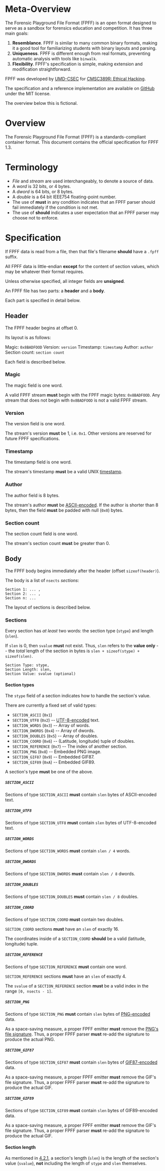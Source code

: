 # Meta-Overview

The Forensic Playground File Format (FPFF) is an open format designed to serve as a sandbox for forensics education and competition. It has three main goals:

1. **Resemblance**. FPFF is similar to many common binary formats, making it a good tool
for familiarizing students with binary layouts and parsing.
2. **Uniqueness**. FPFF is different enough from real formats, preventing automatic analysis with
tools like `binwalk`.
3. **Flexibility**. FPFF's specification is simple, making extension and
modification straightforward.

FPFF was developed by [UMD-CSEC](http://csec.umd.edu) for [CMSC389R: Ethical Hacking](https://github.com/UMD-CS-STICs/389Rfall19).

The specification and a reference implementation are available on [GitHub](https://github.com/UMD-CSEC/fpff) under the MIT license.

The overview below this is fictional.

# Overview

The Forensic Playground File Format (FPFF) is a standards-compliant container format. This document contains the official specification for FPFF 1.3.


# Terminology

* *File* and *stream* are used interchangeably, to denote a source of data.
* A *word* is 32 bits, or 4 bytes.
* A *dword* is 64 bits, or 8 bytes.
* A *double* is a 64 bit IEEE754 floating-point number.
* The use of **must** in any condition indicates that an FPFF parser should fail immediately if the condition is not met.
* The use of **should** indicates a user expectation that an FPFF parser may choose not to enforce.

# Specification

If FPFF data is read from a file, then that file's filename **should** have a `.fpff` suffix.

All FPFF data is little-endian **except** for the content of section values, which may be whatever their format requires.

Unless otherwise specified, all integer fields are **unsigned**.

An FPFF file has two parts: a **header** and a **body**.

Each part is specified in detail below.


## Header

The FPFF header begins at offset 0.

Its layout is as follows:

Magic:          `0x8BADFOOD`
Version:        `version`
Timestamp:      `timestamp`
Author:         `author`
Section count:  `section count`

Each field is described below.

### Magic

The magic field is one word.

A valid FPFF stream **must** begin with the FPFF magic bytes: `0x8BADFOOD`. Any stream that
does not begin with `0x8BADFOOD` is not a valid FPFF stream.

### Version

The version field is one word.

The stream's version **must** be 1, i.e. `0x1`. Other versions are reserved for future FPFF
specifications.

### Timestamp

The timestamp field is one word.

The stream's timestamp **must** be a valid UNIX [timestamp](https://en.wikipedia.org/wiki/Unix_time).


### Author

The author field is 8 bytes.

The stream's author **must** be [ASCII-encoded](https://en.wikipedia.org/wiki/ASCII). If the author is shorter than 8 bytes,
then the field **must** be padded with null (`0x0`) bytes.


### Section count

The section count field is one word.

The stream's section count **must** be greater than 0.

## Body

The FPFF body begins immediately after the header (offset `sizeof(header)`).

The body is a list of `nsects` *sections*:

```
Section 1: ... ,
Section 2: ... ,
Section n: ...
```


The layout of sections is described below.

### Sections

Every section has *at least* two words: the section type (`stype`) and length (`slen`).

If `slen` is 0, then `svalue` **must** not exist. Thus, `slen` refers to the **value only** --
the *total* length of the section in bytes is `slen + sizeof(stype) + sizeof(slen)`.

```
Section Type: stype,
Section Length: slen,
Section Value: svalue (optional)
```

#### Section types

The `stype` field of a section indicates how to handle the section's value.

There are currently a fixed set of valid types:

* `SECTION_ASCII` (`0x1`)
* `SECTION_UTF8` (`0x2`) -- [UTF-8-encoded](https://en.wikipedia.org/wiki/UTF-8) text.
* `SECTION_WORDS` (`0x3`) -- Array of words.
* `SECTION_DWORDS` (`0x4`) -- Array of dwords.
* `SECTION_DOUBLES` (`0x5`) -- Array of doubles.
* `SECTION_COORD` (`0x6`) -- (Latitude, longitude) tuple of doubles.
* `SECTION_REFERENCE` (`0x7`) -- The index of another section.
* `SECTION_PNG` (`0x8`) -- Embedded PNG image.
* `SECTION_GIF87` (`0x9`) -- Embedded GIF87.
* `SECTION_GIF89` (`0xA`) -- Embedded GIF89.


A section's type **must** be one of the above.



##### `SECTION_ASCII`

Sections of type `SECTION_ASCII` **must** contain `slen` bytes of ASCII-encoded text.

##### `SECTION_UTF8`

Sections of type `SECTION_UTF8` **must** contain `slen` bytes of UTF-8-encoded text.

##### `SECTION_WORDS`

Sections of type `SECTION_WORDS` **must** contain `slen / 4` words.


##### `SECTION_DWORDS`

Sections of type `SECTION_DWORDS` **must** contain `slen / 8` dwords.


##### `SECTION_DOUBLES`

Sections of type `SECTION_DOUBLES` **must** contain `slen / 8` doubles.



##### `SECTION_COORD`

Sections of type `SECTION_COORD` **must** contain two doubles.

`SECTION_COORD` sections **must** have an `slen` of exactly 16.

The coordinates inside of a `SECTION_COORD` **should** be a valid (latitude, longitude) tuple.

##### `SECTION_REFERENCE`

Sections of type `SECTION_REFERENCE` **must** contain one word.

`SECTION_REFERENCE` sections **must** have an `slen` of exactly 4.

The `svalue` of a `SECTION_REFERENCE` section **must** be a valid index in
the range `[0, nsects - 1]`.

##### `SECTION_PNG`

Sections of type `SECTION_PNG` **must** contain `slen` bytes of [PNG-encoded](https://en.wikipedia.org/wiki/Portable_Network_Graphics) data.

As a space-saving measure, a proper FPFF emitter **must** remove the [PNG's file signature](http://www.libpng.org/pub/png/spec/1.2/PNG-Rationale.html#R.PNG-file-signature). Thus,
a proper FPFF parser **must** re-add the signature to produce the actual PNG.

##### `SECTION_GIF87`
Sections of type `SECTION_GIF87` **must** contain `slen` bytes of [GIF87-encoded](https://www.w3.org/Graphics/GIF/spec-gif87.txt) data.

As a space-saving measure, a proper FPFF emitter **must** remove the GIF's file signature. Thus,
a proper FPFF parser **must** re-add the signature to produce the actual GIF.

##### `SECTION_GIF89`
Sections of type `SECTION_GIF89` **must** contain `slen` bytes of GIF89-encoded data.

As a space-saving measure, a proper FPFF emitter **must** remove the GIF's file signature. Thus,
a proper FPFF parser **must** re-add the signature to produce the actual GIF.


#### Section length

As mentioned in [4.2.1](#sections), a section's length (`slen`) is the length of the section's
value (`svalue`), **not** including the length of `stype` and `slen` themselves.

